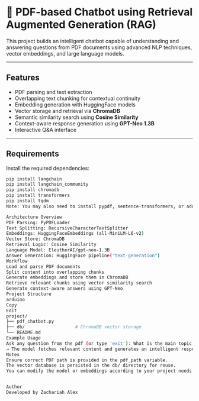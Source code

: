 # 📄 PDF-based Chatbot using Retrieval Augmented Generation (RAG)

This project builds an intelligent chatbot capable of understanding and answering questions from PDF documents using advanced NLP techniques, vector embeddings, and large language models.

---

## Features

- PDF parsing and text extraction
- Overlapping text chunking for contextual continuity
- Embedding generation with HuggingFace models
- Vector storage and retrieval via **ChromaDB**
- Semantic similarity search using **Cosine Similarity**
- Context-aware response generation using **GPT-Neo 1.3B**
- Interactive Q&A interface

---

## Requirements

Install the required dependencies:

```bash
pip install langchain
pip install langchain_community
pip install chromadb
pip install transformers
pip install tqdm
Note: You may also need to install pypdf, sentence-transformers, or additional dependencies based on your environment.

Architecture Overview
PDF Parsing: PyPDFLoader
Text Splitting: RecursiveCharacterTextSplitter
Embeddings: HuggingFaceEmbeddings (all-MiniLM-L6-v2)
Vector Store: ChromaDB
Retrieval Logic: Cosine Similarity
Language Model: EleutherAI/gpt-neo-1.3B
Answer Generation: HuggingFace pipeline("text-generation")
Workflow
Load and parse PDF documents
Split content into overlapping chunks
Generate embeddings and store them in ChromaDB
Retrieve relevant chunks using vector similarity search
Generate context-aware answers using GPT-Neo
Project Structure
arduino
Copy
Edit
project/
├── pdf_chatbot.py
├── db/                   # ChromaDB vector storage
└── README.md
Example Usage
Ask any question from the pdf (or type 'exit'): What is the main topic of the document?
→ The model fetches relevant content and generates an intelligent response.
Notes
Ensure correct PDF path is provided in the pdf_path variable.
The vector database is persisted in the db/ directory for reuse.
You can modify the model or embeddings according to your project needs.


Author
Developed by Zachariah Alex
